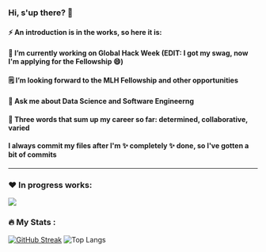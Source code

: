 ### Hi, s'up there? 👋
#### ⚡ An introduction is in the works, so here it is:
#### 🔭 I’m currently working on Global Hack Week (EDIT: I got my swag, now I'm applying for the Fellowship 😄)
#### 🗒️ I’m looking forward to the MLH Fellowship and other opportunities
#### 💬 Ask me about Data Science and Software Engineerng
#### 🥇 Three words that sum up my career so far: determined, collaborative, varied 
#### I always commit my files after I'm ✨ completely ✨ done, so I've gotten a bit of commits
<!--
**PerfectionistAF/PerfectionistAF** is a ✨ _special_ ✨ repository because its `README.md` (this file) appears on your GitHub profile.

Here are some ideas to get you started:

- 🔭 I’m currently working on ...
- 🌱 I’m currently learning ...
- 👯 I’m looking to collaborate on ...
- 🤔 I’m looking for help with ...
- 💬 Ask me about ...
- 📫 How to reach me: ...
- 😄 Pronouns: ...
- ⚡ Fun fact: ...
-->

---
### ❤️ In progress works:
![](https://github.com/PerfectionistAF/Heart-Disease-Demo)


### :fire: My Stats :
[![GitHub Streak](http://github-readme-streak-stats.herokuapp.com?user=PerfectionistAF)](https://github.com/DenverCoder1/github-readme-streak-stats)
![Top Langs](https://github-readme-stats.vercel.app/api/top-langs/?username=PerfectionistAF&hide_progress=true&langs_count=8)
